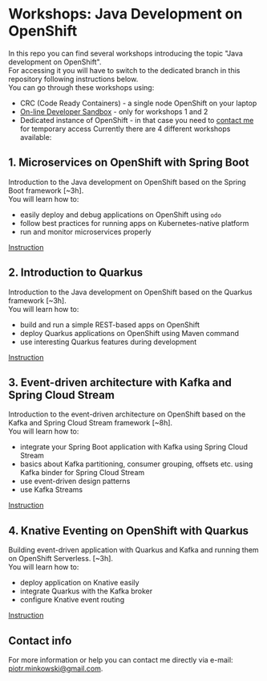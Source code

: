 # Workshops: Java Development on OpenShift

In this repo you can find several workshops introducing the topic "Java development on OpenShift". \
For accessing it you will have to switch to the dedicated branch in this repository following instructions below. \
You can go through these workshops using:
* CRC (Code Ready Containers) - a single node OpenShift on your laptop
* [On-line Developer Sandbox](https://developers.redhat.com/developer-sandbox/get-started) - only for workshops 1 and 2
* Dedicated instance of OpenShift - in that case you need to [contact me](#contact-info) for temporary access 
Currently there are 4 different workshops available:

## 1. Microservices on OpenShift with Spring Boot
Introduction to the Java development on OpenShift based on the Spring Boot framework [~3h]. \
You will learn how to:
- easily deploy and debug applications on OpenShift using `odo`
- follow best practices for running apps on Kubernetes-native platform
- run and monitor microservices properly

[Instruction](https://github.com/piomin/openshift-quickstart/tree/workshops/micro-springboot)

## 2. Introduction to Quarkus
Introduction to the Java development on OpenShift based on the Quarkus framework [~3h]. \
You will learn how to:
- build and run a simple REST-based apps on OpenShift
- deploy Quarkus applications on OpenShift using Maven command
- use interesting Quarkus features during development

[Instruction](https://github.com/piomin/openshift-quickstart/tree/master/basic-with-db)

## 3. Event-driven architecture with Kafka and Spring Cloud Stream
Introduction to the event-driven architecture on OpenShift based on the Kafka and Spring Cloud Stream framework [~8h]. \
You will learn how to:
- integrate your Spring Boot application with Kafka using Spring Cloud Stream
- basics about Kafka partitioning, consumer grouping, offsets etc. using Kafka binder for Spring Cloud Stream
- use event-driven design patterns
- use Kafka Streams

[Instruction](https://github.com/piomin/openshift-quickstart/tree/event-driven/event-driven)

## 4. Knative Eventing on OpenShift with Quarkus
Building event-driven application with Quarkus and Kafka and running them on OpenShift Serverless. [~3h]. \
You will learn how to:
- deploy application on Knative easily
- integrate Quarkus with the Kafka broker
- configure Knative event routing

[Instruction](https://github.com/piomin/openshift-quickstart/tree/serverless/serverless)

## Contact info
For more information or help you can contact me directly via e-mail: piotr.minkowski@gmail.com.